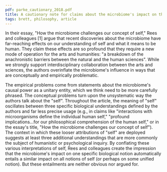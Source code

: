 ```yaml
---
pdf: parke_cautionary_2018.pdf
title: A cautionary note for claims about the microbiome's impact on the "self"
tags: brett, philosophy, article
---
```

In their essay, "How the microbiome challenges our concept of self," Rees and colleagues [1] argue that recent discoveries about the microbiome have far-reaching effects on our understanding of self and what it means to be human. They claim these effects are so profound that they require a new mode of operation for the arts and humanities: "a breakdown of the anachronistic barriers between the natural and the human sciences". While we strongly support interdisciplinary collaboration between the arts and sciences, the authors overinflate the microbiome's influence in ways that are conceptually and empirically problematic.

The empirical problems come from statements about the microbiome's causal power as a unitary entity, which we think need to be more carefully phrased. The conceptual problems turn upon the unsystematic way the authors talk about the "self". Throughout the article, the meaning of "self" oscillates between three specific biological understandings defined by the authors and far less precise usage (e.g., in claims like "interactions with microorganisms define the individual human self," "profound implications...for our philosophical comprehension of the human self," or in the essay's title, "How the microbiome challenges our concept of self"). The context in which these looser attributions of "self" are deployed suggests at least three additional understandings that are more commonly the subject of humanistic or psychological inquiry. By conflating these various interpretations of self, Rees and colleagues create the impression that the microbiome's impact on one specific biological notion automatically entails a similar impact on all notions of self (or perhaps on some unified notion). But these entailments are neither obvious nor argued for.
